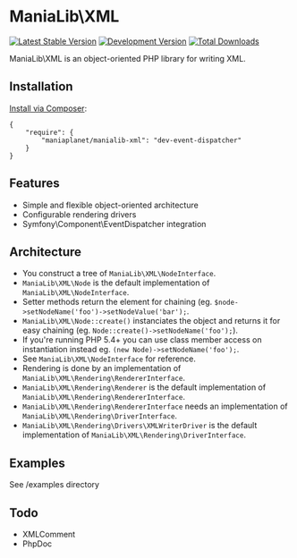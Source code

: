 ManiaLib\XML
===================================================

[![Latest Stable Version](https://poser.pugx.org/maniaplanet/manialib-xml/v/stable.png)](https://packagist.org/packages/maniaplanet/manialib-xml)
[![Development Version](https://poser.pugx.org/maniaplanet/manialib-xml/v/unstable.png)](https://packagist.org/packages/maniaplanet/manialib-xml)
[![Total Downloads](https://poser.pugx.org/maniaplanet/manialib-xml/downloads.png)](https://packagist.org/packages/maniaplanet/manialib-xml)

ManiaLib\XML is an object-oriented PHP library for writing XML.

Installation
-----------------------------

[Install via Composer](https://getcomposer.org/):

```
{
	"require": {
        "maniaplanet/manialib-xml": "dev-event-dispatcher"
    }
}
```

Features
-----------------------------
 * Simple and flexible object-oriented architecture
 * Configurable rendering drivers
 * Symfony\Component\EventDispatcher integration
 
Architecture
-----------------------------

 * You construct a tree of `ManiaLib\XML\NodeInterface`.
 * `ManiaLib\XML\Node` is the default implementation of `ManiaLib\XML\NodeInterface`.
 * Setter methods return the element for chaining (eg. `$node->setNodeName('foo')->setNodeValue('bar');`.
 * `ManiaLib\XML\Node::create()` instanciates the object and returns it for easy chaining (eg. `Node::create()->setNodeName('foo');`).
 * If you're running PHP 5.4+ you can use class member access on instantiation instead eg. 
`(new Node)->setNodeName('foo');`.
 * See `ManiaLib\XML\NodeInterface` for reference.
 * Rendering is done by an implementation of `ManiaLib\XML\Rendering\RendererInterface`.
 * `ManiaLib\XML\Rendering\Renderer` is the default implementation of `ManiaLib\XML\Rendering\RendererInterface`.
 * `ManiaLib\XML\Rendering\RendererInterface` needs an implementation of `ManiaLib\XML\Rendering\DriverInterface`.
 * `ManiaLib\XML\Rendering\Drivers\XMLWriterDriver` is the default implementation of `ManiaLib\XML\Rendering\DriverInterface`.

Examples
-----------------------------

See /examples directory

Todo
-----------------------------
 * XMLComment
 * PhpDoc
 


